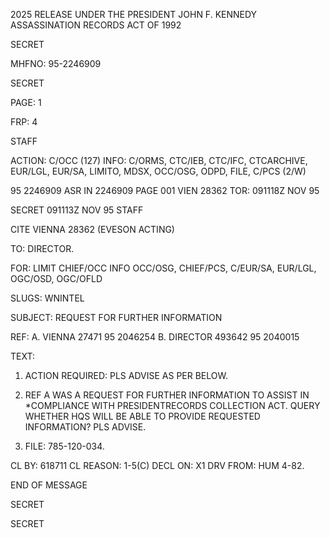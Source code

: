 2025 RELEASE UNDER THE PRESIDENT JOHN F. KENNEDY ASSASSINATION RECORDS ACT OF 1992

SECRET

MHFNO: 95-2246909

SECRET

PAGE: 1

FRP: 4

STAFF

ACTION: C/OCC (127) INFO: C/ORMS, CTC/IEB, CTC/IFC, CTCARCHIVE, EUR/LGL, EUR/SA, LIMITO, MDSX, OCC/OSG, ODPD, FILE, C/PCS (2/W)

95 2246909 ASR IN 2246909
PAGE 001 VIEN 28362
TOR: 091118Z NOV 95

SECRET 091113Z NOV 95 STAFF

CITE VIENNA 28362 (EVESON ACTING)

TO: DIRECTOR.

FOR: LIMIT CHIEF/OCC INFO OCC/OSG, CHIEF/PCS, C/EUR/SA, EUR/LGL, OGC/OSD, OGC/OFLD

SLUGS: WNINTEL

SUBJECT: REQUEST FOR FURTHER INFORMATION

REF: A. VIENNA 27471 95 2046254
B. DIRECTOR 493642 95 2040015

TEXT:

1. ACTION REQUIRED: PLS ADVISE AS PER BELOW.

2. REF A WAS A REQUEST FOR FURTHER INFORMATION TO ASSIST IN *COMPLIANCE WITH PRESIDENT<JFK ASSASSINATION>RECORDS COLLECTION ACT. QUERY WHETHER HQS WILL BE ABLE TO PROVIDE REQUESTED INFORMATION? PLS ADVISE.

3. FILE: 785-120-034.

CL BY: 618711
CL REASON: 1-5(C)
DECL ON: X1
DRV FROM: HUM 4-82.

END OF MESSAGE

SECRET

SECRET
